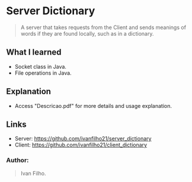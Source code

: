 # Server Dictionary
> A server that takes requests from the Client and sends meanings of words if they are found locally, such as in a dictionary.

## What I learned
* Socket class in Java.
* File operations in Java.

## Explanation
* Access "Descricao.pdf" for more details and usage explanation.

## Links
* Server: https://github.com/ivanfilho21/server_dictionary
* Client: https://github.com/ivanfilho21/client_dictionary

### Author:
> Ivan Filho.
